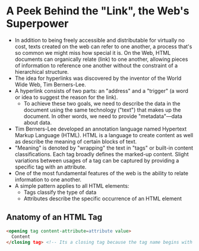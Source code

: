 # A Peek Behind the "Link", the Web's Superpower

- In addition to being freely accessible and distributable for virtually no cost, texts created on the web can refer to one another, a process that's so common we might miss how special it is. On the Web, HTML documents can organically relate (link) to one another, allowing pieces of information to reference one another without the constraint of a hierarchical structure.
- The idea for hyperlinks was discovered by the inventor of the World Wide Web, Tim Berners-Lee.
- A hyperlink consists of two parts: an "address" and a "trigger" (a word or idea to suggest the reason for the link).
  - To achieve these two goals, we need to describe the data in the document using the same technology ("text") that makes up the document. In other words, we need to provide "metadata"—data about data.
- Tim Berners-Lee developed an annotation language named Hypertext Markup Language (HTML). HTML is a language to create content as well as describe the meaning of certain blocks of text.
- "Meaning" is denoted by "wrapping" the text in "tags" or built-in content classifications. Each tag broadly defines the marked-up content. Slight variations between usages of a tag can be captured by providing a specific tag with an attribute.
- One of the most fundamental features of the web is the ability to relate information to one another.
- A simple pattern applies to all HTML elements:
  - Tags classify the type of data
  - Attributes describe the specific occurrence of an HTML element

## Anatomy of an HTML Tag

```HTML
<opening tag content-attribute=attribute value>
  Content
</closing tag> <!-- Its a closing tag because the tag name begins with a `/`. By the way, this is an HTML comment. -->
```